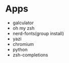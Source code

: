 # Apps
* galculator
* oh my zsh
* nerd-fonts(group install)
* yazi
* chromium
* python
* zsh-completions

